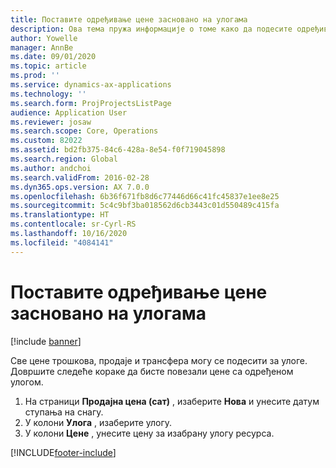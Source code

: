 ```yaml
---
title: Поставите одређивање цене засновано на улогама
description: Ова тема пружа информације о томе како да подесите одређивање цена за одређене улоге.
author: Yowelle
manager: AnnBe
ms.date: 09/01/2020
ms.topic: article
ms.prod: ''
ms.service: dynamics-ax-applications
ms.technology: ''
ms.search.form: ProjProjectsListPage
audience: Application User
ms.reviewer: josaw
ms.search.scope: Core, Operations
ms.custom: 82022
ms.assetid: bd2fb375-84c6-428a-8e54-f0f719045898
ms.search.region: Global
ms.author: andchoi
ms.search.validFrom: 2016-02-28
ms.dyn365.ops.version: AX 7.0.0
ms.openlocfilehash: 6b36f671fb8d6c77446d66c41fc45837e1ee8e25
ms.sourcegitcommit: 5c4c9bf3ba018562d6cb3443c01d550489c415fa
ms.translationtype: HT
ms.contentlocale: sr-Cyrl-RS
ms.lasthandoff: 10/16/2020
ms.locfileid: "4084141"
---
```

# <a name="set-up-role-based-pricing"></a>Поставите одређивање цене засновано на улогама

[!include [banner](../includes/banner.md)]

Све цене трошкова, продаје и трансфера могу се подесити за улоге. Довршите следеће кораке да бисте повезали цене са одређеном улогом.

1. На страници **Продајна цена (сат)** , изаберите **Нова** и унесите датум ступања на снагу.
2. У колони **Улога** , изаберите улогу.
3. У колони **Цене** , унесите цену за изабрану улогу ресурса.


[!INCLUDE[footer-include](../includes/footer-banner.md)]